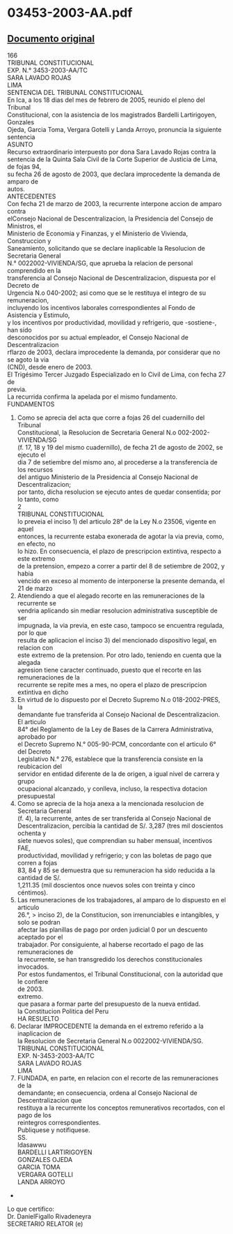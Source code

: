 
03453-2003-AA.pdf
=================
  
[Documento original](https://tc.gob.pe/jurisprudencia/2005/03453-2003-AA.pdf)  
---  
166  
TRIBUNAL CONSTITUCIONAL  
EXP. N.° 3453-2003-AA/TC  
SARA LAVADO ROJAS  
LIMA  
SENTENCIA DEL TRIBUNAL CONSTITUCIONAL  
En Ica, a los 18 dias del mes de febrero de 2005, reunido el pleno del Tribunal  
Constitucional, con la asistencia de los magistrados Bardelli Lartirigoyen, Gonzales  
Ojeda, Garcia Toma, Vergara Gotelli y Landa Arroyo, pronuncia la siguiente sentencia  
ASUNTO  
Recurso extraordinario interpuesto por dona Sara Lavado Rojas contra la  
sentencia de la Quinta Sala Civil de la Corte Superior de Justicia de Lima, de fojas 94,  
su fecha 26 de agosto de 2003, que declara improcedente la demanda de amparo de  
autos.  
ANTECEDENTES  
Con fecha 21 de marzo de 2003, la recurrente interpone accion de amparo contra  
elConsejo Nacional de Descentralizacion, la Presidencia del Consejo de Ministros, el  
Ministerio de Economia y Finanzas, y el Ministerio de Vivienda, Construccion y  
Saneamiento, solicitando que se declare inaplicable la Resolucion de Secretaria General  
N.° 0022002-VIVIENDA/SG, que aprueba la relacion de personal comprendido en la  
transferencia al Consejo Nacional de Descentralizacion, dispuesta por el Decreto de  
Urgencia N.o 040-2002; asi como que se le restituya el integro de su remuneracion,  
incluyendo los incentivos laborales correspondientes al Fondo de Asistencia y Estimulo,  
y los incentivos por productividad, movilidad y refrigerio, que -sostiene-, han sido  
desconocidos por su actual empleador, el Consejo Nacional de Descentralizacion  
rflarzo de 2003, declara improcedente la demanda, por considerar que no se agoto la via  
(CND), desde enero de 2003.  
El Trigésimo Tercer Juzgado Especializado en lo Civil de Lima, con fecha 27 de  
previa.  
La recurrida confirma la apelada por el mismo fundamento.  
FUNDAMENTOS  
1. Como se aprecia del acta que corre a fojas 26 del cuadernillo del Tribunal  
Constitucional, la Resolucion de Secretaria General N.o 002-2002-VIVIENDA/SG  
(f. 17, 18 y 19 del mismo cuadernillo), de fecha 21 de agosto de 2002, se ejecuto el  
dia 7 de setiembre del mismo ano, al procederse a la transferencia de los recursos  
del antiguo Ministerio de la Presidencia al Consejo Nacional de Descentralizacion;  
por tanto, dicha resolucion se ejecuto antes de quedar consentida; por lo tanto, como  
2  
TRIBUNAL CONSTITUCIONAL  
lo preveia el inciso 1) del articulo 28° de la Ley N.o 23506, vigente en aquel  
entonces, la recurrente estaba exonerada de agotar la via previa, como, en efecto, no  
lo hizo. En consecuencia, el plazo de prescripcion extintiva, respecto a este extremo  
de la pretension, empezo a correr a partir del 8 de setiembre de 2002, y habia  
vencido en exceso al momento de interponerse la presente demanda, el 21 de marzo  
2. Atendiendo a que el alegado recorte en las remuneraciones de la recurrente se  
vendria aplicando sin mediar resolucion administrativa susceptible de ser  
impugnada, la via previa, en este caso, tampoco se encuentra regulada, por lo que  
resulta de aplicacion el inciso 3) del mencionado dispositivo legal, en relacion con  
este extremo de la pretension. Por otro lado, teniendo en cuenta que la alegada  
agresion tiene caracter continuado, puesto que el recorte en las remuneraciones de la  
recurrente se repite mes a mes, no opera el plazo de prescripcion extintiva en dicho  
3. En virtud de lo dispuesto por el Decreto Supremo N.o 018-2002-PRES, la  
demandante fue transferida al Consejo Nacional de Descentralizacion. El articulo  
84° del Reglamento de la Ley de Bases de la Carrera Administrativa, aprobado por  
el Decreto Supremo N.° 005-90-PCM, concordante con el articulo 6° del Decreto  
Legislativo N.° 276, establece que la transferencia consiste en la reubicacion del  
servidor en entidad diferente de la de origen, a igual nivel de carrera y grupo  
ocupacional alcanzado, y conlleva, incluso, la respectiva dotacion presupuestal  
4. Como se aprecia de la hoja anexa a la mencionada resolucion de Secretaria General  
(f. 4), la recurrente, antes de ser transferida al Consejo Nacional de  
Descentralizacion, percibia la cantidad de S/. 3,287 (tres mil doscientos ochenta y  
siete nuevos soles), que comprendian su haber mensual, incentivos FAE,  
productividad, movilidad y refrigerio; y con las boletas de pago que corren a fojas  
83, 84 y 85 se demuestra que su remuneracion ha sido reducida a la cantidad de S/.  
1,211.35 (mil doscientos once nuevos soles con treinta y cinco céntimos).  
5. Las remuneraciones de los trabajadores, al amparo de lo dispuesto en el articulo  
26.°, > inciso 2), de la Constitucion, son irrenunciables e intangibles, y solo se podran  
afectar las planillas de pago por orden judicial 0 por un descuento aceptado por el  
trabajador. Por consiguiente, al haberse recortado el pago de las remuneraciones de  
la recurrente, se han transgredido los derechos constitucionales invocados.  
Por estos fundamentos, el Tribunal Constitucional, con la autoridad que le confiere  
de 2003.  
extremo.  
que pasara a formar parte del presupuesto de la nueva entidad.  
la Constitucion Politica del Peru  
HA RESUELTO  
1. Declarar IMPROCEDENTE la demanda en el extremo referido a la inaplicacion de  
la Resolucion de Secretaria General N.o 0022002-VIVIENDA/SG.  
TRIBUNAL CONSTITUCIONAL  
EXP. N-3453-2003-AA/TC  
SARA LAVADO ROJAS  
LIMA  
2. FUNDADA, en parte, en relacion con el recorte de las remuneraciones de la  
demandante; en consecuencia, ordena al Consejo Nacional de Descentralizacion que  
restituya a la recurrente los conceptos remunerativos recortados, con el pago de los  
reintegros correspondientes.  
Publiquese y notifiquese.  
SS.  
ldasawwu  
BARDELLI LARTIRIGOYEN  
GONZALES OJEDA  
GARCIA TOMA  
VERGARA GOTELLI  
LANDA ARROYO  
  
-  
Lo que certifico:  
Dr. DanielFigallo Rivadeneyra  
SECRETARIO RELATOR (e)